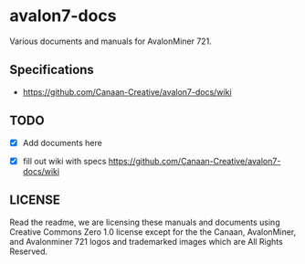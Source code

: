 # avalon7-docs
Various documents and manuals for AvalonMiner 721.

## Specifications

- https://github.com/Canaan-Creative/avalon7-docs/wiki

## TODO

- [x] Add documents here
- [x] fill out wiki with specs https://github.com/Canaan-Creative/avalon7-docs/wiki


## LICENSE

Read the readme, we are licensing these manuals and documents using Creative Commons Zero 1.0 license except for the the Canaan, AvalonMiner, and Avalonminer 721 logos and trademarked images which are All Rights Reserved.
